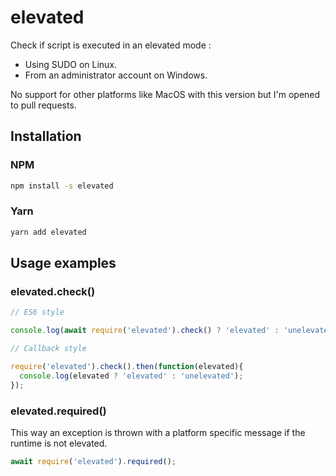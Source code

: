 # elevated

Check if script is executed in an elevated mode :
 - Using SUDO on Linux.
 - From an administrator account on Windows.

No support for other platforms like MacOS with this version but I'm opened to pull requests.

## Installation
### NPM
```bash
npm install -s elevated
```
### Yarn
```bash
yarn add elevated
```

## Usage examples

### elevated.check()

```javascript
// ES6 style

console.log(await require('elevated').check() ? 'elevated' : 'unelevated');

// Callback style

require('elevated').check().then(function(elevated){
  console.log(elevated ? 'elevated' : 'unelevated');
});
```

### elevated.required()

This way an exception is thrown with a platform specific message if the runtime is not elevated.

```javascript
await require('elevated').required();
```
